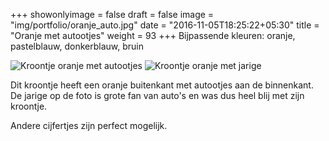 +++
showonlyimage = false
draft = false
image = "img/portfolio/oranje_auto.jpg"
date = "2016-11-05T18:25:22+05:30"
title = "Oranje met autootjes"
weight = 93
+++
Bijpassende kleuren: oranje, pastelblauw, donkerblauw, bruin
<!--more-->
![Kroontje oranje met autootjes][1]
![Kroontje oranje met jarige][2]

Dit kroontje heeft een oranje buitenkant met autootjes aan de binnenkant. De jarige op de foto is grote fan van auto's en was dus heel blij met zijn kroontje.

Andere cijfertjes zijn perfect mogelijk.

[1]: /img/portfolio/oranje_auto.jpg
[2]: /img/portfolio/alternatieven/oranje_auto_sigge.jpg
